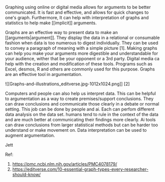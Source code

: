 
Graphing using online or digital media allows for arguments to be better communicated. It is fast and effective, and allows for quick changes to one's graph.  Furthermore, It can help with interpretation of graphs and statistics to help make [[implicit]] arguments. 

Graphs are an effective way to present data to make an [[arguments|argument]].  They display the data in a relational or consumable fashion when data is too numerous to digest individually.  They can be used to convey a paragraph of meaning with a simple picture [1].  Making graphs can help you make your arguments more digestible and understandable for your audience, wither that be your opponent or a 3rd party. Digital media ca help with the creation and modification of these tools. Programs such as Excel, desmos, R and others are commonly used for this purpose. Graphs are an effective tool in argumentation.

![[Graphs-and-illustrations_editverse.jpg-1012x1024.png]]
[2]

Computers and people can also help us interpret data. This can be helpful to argumentation as a way to create premises/support conclusions. They can draw conclusions and communicate those clearly in a debate or normal setting.  This job can be done by people and ai. Each can perfom different data analysis on the data set. humans tend to rule in the context of the data and are much better at communicating their findings more clearly. Ai tools can draw conclusions from larger statistical methods but can be harder too understand or make movement on. Data interpretation can be used to augment argumentation. 

Jett

Ref:
1. https://pmc.ncbi.nlm.nih.gov/articles/PMC4078179/
2. https://editverse.com/10-essential-graph-types-every-researcher-should-know/
